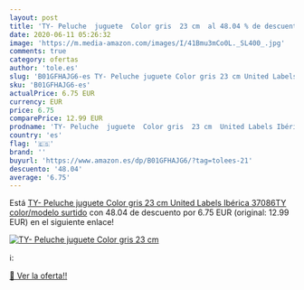 ```yaml
---
layout: post
title: 'TY- Peluche  juguete  Color gris  23 cm  al 48.04 % de descuento'
date: 2020-06-11 05:26:32
image: 'https://m.media-amazon.com/images/I/41Bmu3mCo0L._SL400_.jpg'
comments: true
category: ofertas
author: 'tole.es'
slug: 'B01GFHAJG6-es TY- Peluche juguete Color gris 23 cm United Labels Ibérica...'
sku: 'B01GFHAJG6-es'
actualPrice: 6.75 EUR
currency: EUR
price: 6.75
comparePrice: 12.99 EUR
prodname: 'TY- Peluche  juguete  Color gris  23 cm  United Labels Ibérica 37086TY    color/modelo surtido'
country: 'es'
flag: '🇪🇸'
brand: ''
buyurl: 'https://www.amazon.es/dp/B01GFHAJG6/?tag=tolees-21'
descuento: '48.04'
average: '6.75'
---
```


Está [TY- Peluche  juguete  Color gris  23 cm  United Labels Ibérica 37086TY    color/modelo surtido](https://www.amazon.es/dp/B01GFHAJG6/?tag=tolees-21) con 48.04 de descuento por 6.75 EUR (original: 12.99 EUR) en el siguiente enlace!

[![TY- Peluche  juguete  Color gris  23 cm ](https://m.media-amazon.com/images/I/41Bmu3mCo0L._SL400_.jpg)](https://www.amazon.es/dp/B01GFHAJG6/?tag=tolees-21)

ℹ️:


[🛒 Ver la oferta!!](https://www.amazon.es/dp/B01GFHAJG6/?tag=tolees-21)
